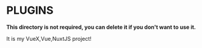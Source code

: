 # PLUGINS

**This directory is not required, you can delete it if you don't want to use it.**

It is my VueX,Vue,NuxtJS project!
